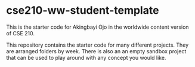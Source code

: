 # cse210-ww-student-template

This is the starter code for Akingbayi Ojo in the worldwide content version of CSE 210.

This repository contains the starter code for many different projects. They are arranged folders by week. There is also an an empty sandbox project that can be used to play around with any concept you would like.

